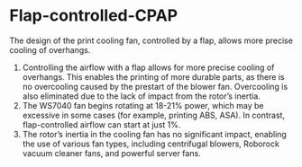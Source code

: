 # Flap-controlled-CPAP
The design of the print cooling fan, controlled by a flap, allows more precise cooling of overhangs.
1. Controlling the airflow with a flap allows for more precise cooling of overhangs. This enables the printing of more durable parts, as there is no overcooling caused by the prestart of the blower fan. Overcooling is also eliminated due to the lack of impact from the rotor’s inertia.
2. The WS7040 fan begins rotating at 18-21% power, which may be excessive in some cases (for example, printing ABS, ASA). In contrast, flap-controlled airflow can start at just 1%.
3. The rotor’s inertia in the cooling fan has no significant impact, enabling the use of various fan types, including centrifugal blowers, Roborock vacuum cleaner fans, and powerful server fans.
